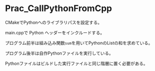 
# Prac_CallPythonFromCpp

CMakeでPythonへのライブラリパスを設定する。

main.cppで Python ヘッダーをインクルードする。

プログラム前半は組み込み関数`sum`を用いてPythonのListの和を求めている。

プログラム後半は自作Pythonファイルを実行している。

Pythonファイルはビルドした実行ファイルと同じ階層に置く必要がある。
